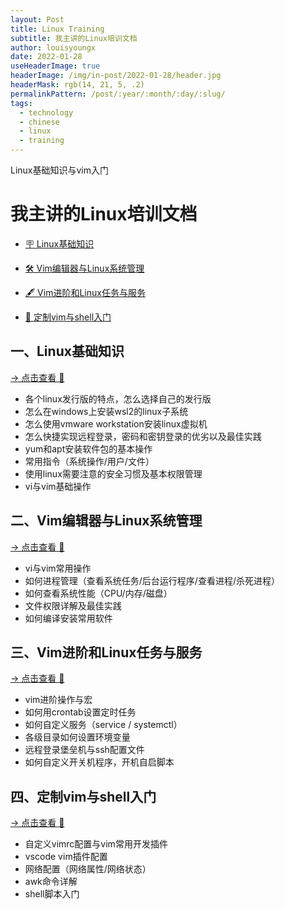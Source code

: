 ```yaml
---
layout: Post
title: Linux Training
subtitle: 我主讲的Linux培训文档
author: louisyoungx
date: 2022-01-28
useHeaderImage: true
headerImage: /img/in-post/2022-01-28/header.jpg
headerMask: rgb(14, 21, 5, .2)
permalinkPattern: /post/:year/:month/:day/:slug/
tags:
  - technology
  - chinese
  - linux
  - training
---
```


Linux基础知识与vim入门

<!-- more -->

# 我主讲的Linux培训文档

- [🪧 Linux基础知识](/post/2022/01/13/linux-training-1-linux-basics/)

- [🛠 Vim编辑器与Linux系统管理](/post/2022/01/20/linux-training-2-vim-editor-linux-system-administration/)

- [🖋 Vim进阶和Linux任务与服务](/post/2022/01/26/linux-training-3-vim-advanced-linux-tasks-services/)

- [🔭 定制vim与shell入门](/post/2022/01/27/linux-training-4-customizing-vim-getting-started-with-shell-programming/)

<!-- more -->

## 一、Linux基础知识

[→ 点击查看 📄](/post/2022/01/13/linux-training-1-linux-basics/)

- 各个linux发行版的特点，怎么选择自己的发行版
- 怎么在windows上安装wsl2的linux子系统
- 怎么使用vmware workstation安装linux虚拟机
- 怎么快捷实现远程登录，密码和密钥登录的优劣以及最佳实践
- yum和apt安装软件包的基本操作
- 常用指令（系统操作/用户/文件）
- 使用linux需要注意的安全习惯及基本权限管理
- vi与vim基础操作

## 二、Vim编辑器与Linux系统管理

[→ 点击查看 📄](/post/2022/01/20/linux-training-2-vim-editor-linux-system-administration/)

- vi与vim常用操作
- 如何进程管理（查看系统任务/后台运行程序/查看进程/杀死进程）
- 如何查看系统性能（CPU/内存/磁盘）
- 文件权限详解及最佳实践
- 如何编译安装常用软件

## 三、Vim进阶和Linux任务与服务

[→ 点击查看 📄](/post/2022/01/26/linux-training-3-vim-advanced-linux-tasks-services/)

- vim进阶操作与宏
- 如何用crontab设置定时任务
- 如何自定义服务（service / systemctl）
- 各级目录如何设置环境变量
- 远程登录堡垒机与ssh配置文件
- 如何自定义开关机程序，开机自启脚本

## 四、定制vim与shell入门

[→ 点击查看 📄](/post/2022/01/27/linux-training-4-customizing-vim-getting-started-with-shell-programming/)

- 自定义vimrc配置与vim常用开发插件
- vscode vim插件配置
- 网络配置（网络属性/网络状态）
- awk命令详解
- shell脚本入门